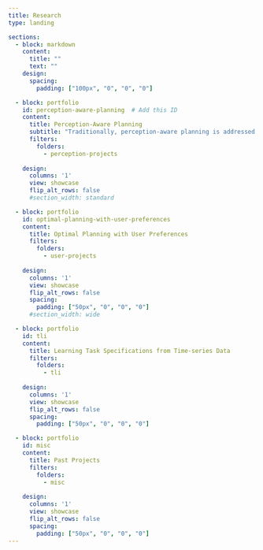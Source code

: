 ```yaml
---
title: Research
type: landing

sections:
  - block: markdown
    content:
      title: ""
      text: ""
    design:
      spacing:
        padding: ["100px", "0", "0", "0"]

  - block: portfolio
    id: perception-aware-planning  # Add this ID
    content:
      title: Perception-Aware Planning
      subtitle: "Traditionally, perception-aware planning is addressed in a sequential way. However, owing to real-world sensing limitations and diffciulties, it is important to account for any relevant, potentially incomplete perception information at hand and instantiate planning. The decisions can be further refined as the robots gain more knowledge about the environment. To address this, my work considers evolution of semantic information and studies the interleaving between incrementally improving perception and the corresponding decisions to enable safer, timely decision-making."
      filters:
        folders:
          - perception-projects
      
    design:
      columns: '1'
      view: showcase
      flip_alt_rows: false
      #section_width: standard

  - block: portfolio
    id: optimal-planning-with-user-preferences
    content:
      title: Optimal Planning with User Preferences
      filters:
        folders:
          - user-projects
      
    design:
      columns: '1'
      view: showcase
      flip_alt_rows: false
      spacing:
        padding: ["50px", "0", "0", "0"]
      #section_width: wide

  - block: portfolio
    id: tli
    content:
      title: Learning Task Specifications from Time-series Data
      filters:
        folders:
          - tli
      
    design:
      columns: '1'
      view: showcase
      flip_alt_rows: false
      spacing:
        padding: ["50px", "0", "0", "0"]

  - block: portfolio
    id: misc
    content:
      title: Past Projects
      filters:
        folders:
          - misc
      
    design:
      columns: '1'
      view: showcase
      flip_alt_rows: false
      spacing:
        padding: ["50px", "0", "0", "0"]
---
```


<style>
.container {
  max-width: 800px !important;
}
.article-container {
  max-width: 800px !important;
}
</style>